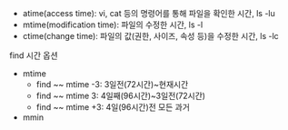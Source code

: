 - atime(access time): 
  vi, cat 등의 명령어를 통해 파일을 확인한 시간, ls -lu
- mtime(modification time): 
  파일의 수정한 시간, ls -l
- ctime(change time): 
  파일의 값(권한, 사이즈, 속성 등)을 수정한 시간, ls -lc

find 시간 옵션
- mtime
	- find ~~ mtime -3: 3일전(72시간)~현재시간
	- find ~~ mtime 3: 4일째(96시간)~3일전(72시간)
	- find ~~ mtime +3: 4일(96시간)전 모든 과거
- mmin